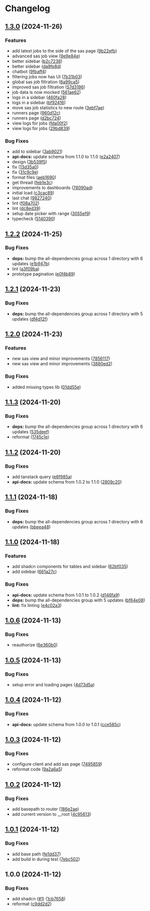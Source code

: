 # Changelog

## [1.3.0](https://github.com/maxa-ondrej/csas-hackaton-2024/compare/v1.2.2...v1.3.0) (2024-11-26)


### Features

* add latest jobs to the side of the sas page ([9b22efb](https://github.com/maxa-ondrej/csas-hackaton-2024/commit/9b22efbdf1ff561444b0cd5691e9553ac75c3ff2))
* advanced sas job view ([9e9e84e](https://github.com/maxa-ondrej/csas-hackaton-2024/commit/9e9e84e99d8675968efd554db2c5d781011796c7))
* better sidebar ([b2c7238](https://github.com/maxa-ondrej/csas-hackaton-2024/commit/b2c72385820ce8da1d972b55ca13a0b643b3146a))
* better sidebar ([da9fe8d](https://github.com/maxa-ondrej/csas-hackaton-2024/commit/da9fe8df9fd6e14bd06e57a3e98862205fd7f32a))
* chatbot ([9fbaff4](https://github.com/maxa-ondrej/csas-hackaton-2024/commit/9fbaff427520fe0216d82246eb99e1b885922cf5))
* filtering jobs now has UI ([7b31b03](https://github.com/maxa-ondrej/csas-hackaton-2024/commit/7b31b03093e211f831e38d0d221d4bd69a420d4c))
* global sas job filtration ([6a99ca5](https://github.com/maxa-ondrej/csas-hackaton-2024/commit/6a99ca515f519298c575ed754faebf13be16c090))
* improved sas job filtration ([57d3196](https://github.com/maxa-ondrej/csas-hackaton-2024/commit/57d3196b11be7f71530c3da03d957b5885679de9))
* job data is now mocked ([561ae62](https://github.com/maxa-ondrej/csas-hackaton-2024/commit/561ae62987354b212adbc753135c260af7ae9955))
* logs in a sidebar ([460fa28](https://github.com/maxa-ondrej/csas-hackaton-2024/commit/460fa286a788a3645f44eb4e3e3191dc3bc85898))
* logs in a sidebar ([bf92416](https://github.com/maxa-ondrej/csas-hackaton-2024/commit/bf92416d5eb8eeeddd5b162d4199815eb931e8ce))
* move sas job statistics to new route ([3ebf7ae](https://github.com/maxa-ondrej/csas-hackaton-2024/commit/3ebf7ae8c636de0c0d86e3706dcc6d0210908e51))
* runners page ([960d12c](https://github.com/maxa-ondrej/csas-hackaton-2024/commit/960d12c901e4616c2d230b8a6474d8d5cd7264c7))
* runners page ([d2bc724](https://github.com/maxa-ondrej/csas-hackaton-2024/commit/d2bc72459298c963b78d6ad912d8346e964dbc43))
* view logs for jobs ([fda00f2](https://github.com/maxa-ondrej/csas-hackaton-2024/commit/fda00f28214d2525e38194facf6ebddd3af78e05))
* view logs for jobs ([29bd839](https://github.com/maxa-ondrej/csas-hackaton-2024/commit/29bd8394ac5f9ff54e29aa7b0279d6a9a295614f))


### Bug Fixes

* add to sidebar ([3ab9021](https://github.com/maxa-ondrej/csas-hackaton-2024/commit/3ab9021f7c31de10a5250d25302e625eea37f85c))
* **api-docs:** update schema from 1.1.0 to 1.1.0 ([e2a2407](https://github.com/maxa-ondrej/csas-hackaton-2024/commit/e2a2407a6836dab4ef46d4e43eb03c5e26b12bbf))
* design ([3b539f5](https://github.com/maxa-ondrej/csas-hackaton-2024/commit/3b539f542e1b1b95f5c01d3677f2619e82fde28e))
* fix ([13d35a0](https://github.com/maxa-ondrej/csas-hackaton-2024/commit/13d35a0a6eb4d829a831cc9829c5490cc0ee030d))
* fix ([31c9c9e](https://github.com/maxa-ondrej/csas-hackaton-2024/commit/31c9c9e41f96e1759bf721323c5d174763dc41db))
* format files ([aeb1690](https://github.com/maxa-ondrej/csas-hackaton-2024/commit/aeb1690b11281f9501e340d9adef9053e7af01f1))
* get thread ([feb1e3c](https://github.com/maxa-ondrej/csas-hackaton-2024/commit/feb1e3cea45a01eb7bb50e9db8ce746a9d1ce276))
* improvements to dashboards ([78090ad](https://github.com/maxa-ondrej/csas-hackaton-2024/commit/78090adaddc842a58ea0cdf6f538b41e0c0c2a0b))
* initial load ([c3cac89](https://github.com/maxa-ondrej/csas-hackaton-2024/commit/c3cac89e8be24afb2c1bd8a039318e909c800ca9))
* last chat ([9827240](https://github.com/maxa-ondrej/csas-hackaton-2024/commit/9827240e952f31f0b6eafb6817f6e79fe0858c55))
* lint ([f08a702](https://github.com/maxa-ondrej/csas-hackaton-2024/commit/f08a702556469488673be8e97aade180a8cbc832))
* lint ([dc8ed39](https://github.com/maxa-ondrej/csas-hackaton-2024/commit/dc8ed39a19541ba49160b81420f54c98fcc690b7))
* setup date picker with range ([3055ef9](https://github.com/maxa-ondrej/csas-hackaton-2024/commit/3055ef90940c41172accd80a806f6744826b1a4d))
* typecheck ([5140390](https://github.com/maxa-ondrej/csas-hackaton-2024/commit/5140390e1139221ac34240748f7758708107efb5))

## [1.2.2](https://github.com/maxa-ondrej/csas-hackaton-2024/compare/v1.2.1...v1.2.2) (2024-11-25)


### Bug Fixes

* **deps:** bump the all-dependencies group across 1 directory with 6 updates ([e1b947b](https://github.com/maxa-ondrej/csas-hackaton-2024/commit/e1b947ba7a50924daf78941365dfc47c9676001d))
* lint ([a3f09ba](https://github.com/maxa-ondrej/csas-hackaton-2024/commit/a3f09ba85397b0ea116932cb032806ef9800e538))
* prototype pagination ([e0f4b89](https://github.com/maxa-ondrej/csas-hackaton-2024/commit/e0f4b89c76668959c4b89bfb116388fd5d7db74f))

## [1.2.1](https://github.com/maxa-ondrej/csas-hackaton-2024/compare/v1.2.0...v1.2.1) (2024-11-23)


### Bug Fixes

* **deps:** bump the all-dependencies group across 1 directory with 5 updates ([df4d12f](https://github.com/maxa-ondrej/csas-hackaton-2024/commit/df4d12f354ccd5a1fbc52ab6b86339a4095f296d))

## [1.2.0](https://github.com/maxa-ondrej/csas-hackaton-2024/compare/v1.1.3...v1.2.0) (2024-11-23)


### Features

* new sas view and minor improvements ([7856117](https://github.com/maxa-ondrej/csas-hackaton-2024/commit/78561174a37ba4c49f7a00ad42cc1ee64e64d526))
* new sas view and minor improvements ([3880ed2](https://github.com/maxa-ondrej/csas-hackaton-2024/commit/3880ed20a03c80b19616d3d23fa6163a815df4bd))


### Bug Fixes

* added missing types lib ([01dd55e](https://github.com/maxa-ondrej/csas-hackaton-2024/commit/01dd55e4776e2532246acd44f589abc1fe5a9e9b))

## [1.1.3](https://github.com/maxa-ondrej/csas-hackaton-2024/compare/v1.1.2...v1.1.3) (2024-11-20)


### Bug Fixes

* **deps:** bump the all-dependencies group across 1 directory with 6 updates ([535deef](https://github.com/maxa-ondrej/csas-hackaton-2024/commit/535deefc9c1bd1902f26d308117286be1d0d9c32))
* reformat ([1745c1e](https://github.com/maxa-ondrej/csas-hackaton-2024/commit/1745c1ee16cfbd24b02731b52f65a0618d33b88a))

## [1.1.2](https://github.com/maxa-ondrej/csas-hackaton-2024/compare/v1.1.1...v1.1.2) (2024-11-20)


### Bug Fixes

* add tanstack query ([e6f985a](https://github.com/maxa-ondrej/csas-hackaton-2024/commit/e6f985aed714810f8366e5eb243295f904a27900))
* **api-docs:** update schema from 1.0.2 to 1.1.0 ([2809c20](https://github.com/maxa-ondrej/csas-hackaton-2024/commit/2809c209c8c58af97d2c49b8ff14f154219934f6))

## [1.1.1](https://github.com/maxa-ondrej/csas-hackaton-2024/compare/v1.1.0...v1.1.1) (2024-11-18)


### Bug Fixes

* **deps:** bump the all-dependencies group across 1 directory with 6 updates ([bbeea48](https://github.com/maxa-ondrej/csas-hackaton-2024/commit/bbeea48f2375171a884462c0dd5f4252c29b18be))

## [1.1.0](https://github.com/maxa-ondrej/csas-hackaton-2024/compare/v1.0.6...v1.1.0) (2024-11-18)


### Features

* add shadcn components for tables and sidebar ([62bf035](https://github.com/maxa-ondrej/csas-hackaton-2024/commit/62bf0358cd6a8355866f0561751fcbf8f4384e07))
* add sidebar ([661a27c](https://github.com/maxa-ondrej/csas-hackaton-2024/commit/661a27cbc5ad789d2f9f2d3c397f6949cb524ab5))


### Bug Fixes

* **api-docs:** update schema from 1.0.1 to 1.0.2 ([d146fa9](https://github.com/maxa-ondrej/csas-hackaton-2024/commit/d146fa9607bf5941a9198c15ef9e1d1a8c89373e))
* **deps:** bump the all-dependencies group with 5 updates ([bf64e08](https://github.com/maxa-ondrej/csas-hackaton-2024/commit/bf64e08b8823db81cc4811cd96925f5a3dbd9228))
* **lint:** fix linting ([e4c02a3](https://github.com/maxa-ondrej/csas-hackaton-2024/commit/e4c02a3cef00a10d9e3fdbec3092a880449cb894))

## [1.0.6](https://github.com/maxa-ondrej/csas-hackaton-2024/compare/v1.0.5...v1.0.6) (2024-11-13)


### Bug Fixes

* reauthorize ([6e360b0](https://github.com/maxa-ondrej/csas-hackaton-2024/commit/6e360b0a66a7e2f671eda9bac92f1b07aad42ac7))

## [1.0.5](https://github.com/maxa-ondrej/csas-hackaton-2024/compare/v1.0.4...v1.0.5) (2024-11-13)


### Bug Fixes

* setup error and loading pages ([4d73d5a](https://github.com/maxa-ondrej/csas-hackaton-2024/commit/4d73d5ada18b5523424481bd59eb5a105cf9d34e))

## [1.0.4](https://github.com/maxa-ondrej/csas-hackaton-2024/compare/v1.0.3...v1.0.4) (2024-11-12)


### Bug Fixes

* **api-docs:** update schema from 1.0.0 to 1.0.1 ([cce585c](https://github.com/maxa-ondrej/csas-hackaton-2024/commit/cce585c26a3fa9c6e0e06a0809a2256fc2a1621d))

## [1.0.3](https://github.com/maxa-ondrej/csas-hackaton-2024/compare/v1.0.2...v1.0.3) (2024-11-12)


### Bug Fixes

* configure client and add sas page ([7495859](https://github.com/maxa-ondrej/csas-hackaton-2024/commit/7495859a025eb6bfb610b994868d11c366cfec66))
* reformat code ([9a2a6a5](https://github.com/maxa-ondrej/csas-hackaton-2024/commit/9a2a6a577b16a6bc926b7fc60d10ab1c0a8708b5))

## [1.0.2](https://github.com/maxa-ondrej/csas-hackaton-2024/compare/v1.0.1...v1.0.2) (2024-11-12)


### Bug Fixes

* add basepath to router ([186e2ae](https://github.com/maxa-ondrej/csas-hackaton-2024/commit/186e2ae399df1bf4699da9218519192716a06838))
* add current version to __root ([4c95613](https://github.com/maxa-ondrej/csas-hackaton-2024/commit/4c956137964c9e3d529fecd1dce02e120ab16454))

## [1.0.1](https://github.com/maxa-ondrej/csas-hackaton-2024/compare/v1.0.0...v1.0.1) (2024-11-12)


### Bug Fixes

* add base path ([fe1dd37](https://github.com/maxa-ondrej/csas-hackaton-2024/commit/fe1dd37f2ad6fd1ff76a6651b3670ded1261c47f))
* add build in during test ([7ebc502](https://github.com/maxa-ondrej/csas-hackaton-2024/commit/7ebc502353efee774b6b1494ad107ef79e417111))

## 1.0.0 (2024-11-12)


### Bug Fixes

* add shadcn ([#1](https://github.com/maxa-ondrej/csas-hackaton-2024/issues/1)) ([1cb7658](https://github.com/maxa-ondrej/csas-hackaton-2024/commit/1cb76588b66f050677af7bba9827da4e97ffa220))
* reformat ([c9dd2d2](https://github.com/maxa-ondrej/csas-hackaton-2024/commit/c9dd2d2124a0a47555d8e064c14e9e56325f2c0f))

